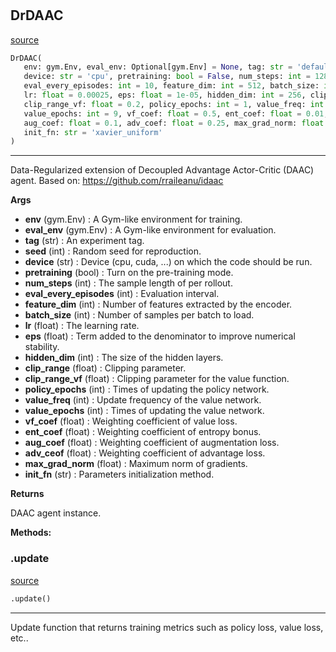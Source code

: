 #


## DrDAAC
[source](https://github.com/RLE-Foundation/rllte/blob/main/rllte/agent/drdaac.py/#L40)
```python 
DrDAAC(
   env: gym.Env, eval_env: Optional[gym.Env] = None, tag: str = 'default', seed: int = 1,
   device: str = 'cpu', pretraining: bool = False, num_steps: int = 128,
   eval_every_episodes: int = 10, feature_dim: int = 512, batch_size: int = 256,
   lr: float = 0.00025, eps: float = 1e-05, hidden_dim: int = 256, clip_range: float = 0.2,
   clip_range_vf: float = 0.2, policy_epochs: int = 1, value_freq: int = 1,
   value_epochs: int = 9, vf_coef: float = 0.5, ent_coef: float = 0.01,
   aug_coef: float = 0.1, adv_coef: float = 0.25, max_grad_norm: float = 0.5,
   init_fn: str = 'xavier_uniform'
)
```


---
Data-Regularized extension of Decoupled Advantage Actor-Critic (DAAC) agent.
Based on: https://github.com/rraileanu/idaac


**Args**

* **env** (gym.Env) : A Gym-like environment for training.
* **eval_env** (gym.Env) : A Gym-like environment for evaluation.
* **tag** (str) : An experiment tag.
* **seed** (int) : Random seed for reproduction.
* **device** (str) : Device (cpu, cuda, ...) on which the code should be run.
* **pretraining** (bool) : Turn on the pre-training mode.
* **num_steps** (int) : The sample length of per rollout.
* **eval_every_episodes** (int) : Evaluation interval.
* **feature_dim** (int) : Number of features extracted by the encoder.
* **batch_size** (int) : Number of samples per batch to load.
* **lr** (float) : The learning rate.
* **eps** (float) : Term added to the denominator to improve numerical stability.
* **hidden_dim** (int) : The size of the hidden layers.
* **clip_range** (float) : Clipping parameter.
* **clip_range_vf** (float) : Clipping parameter for the value function.
* **policy_epochs** (int) : Times of updating the policy network.
* **value_freq** (int) : Update frequency of the value network.
* **value_epochs** (int) : Times of updating the value network.
* **vf_coef** (float) : Weighting coefficient of value loss.
* **ent_coef** (float) : Weighting coefficient of entropy bonus.
* **aug_coef** (float) : Weighting coefficient of augmentation loss.
* **adv_ceof** (float) : Weighting coefficient of advantage loss.
* **max_grad_norm** (float) : Maximum norm of gradients.
* **init_fn** (str) : Parameters initialization method.



**Returns**

DAAC agent instance.


**Methods:**


### .update
[source](https://github.com/RLE-Foundation/rllte/blob/main/rllte/agent/drdaac.py/#L175)
```python
.update()
```

---
Update function that returns training metrics such as policy loss, value loss, etc..

